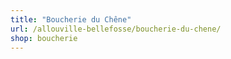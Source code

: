 ```yaml
---
title: "Boucherie du Chêne"
url: /allouville-bellefosse/boucherie-du-chene/
shop: boucherie
---
```

